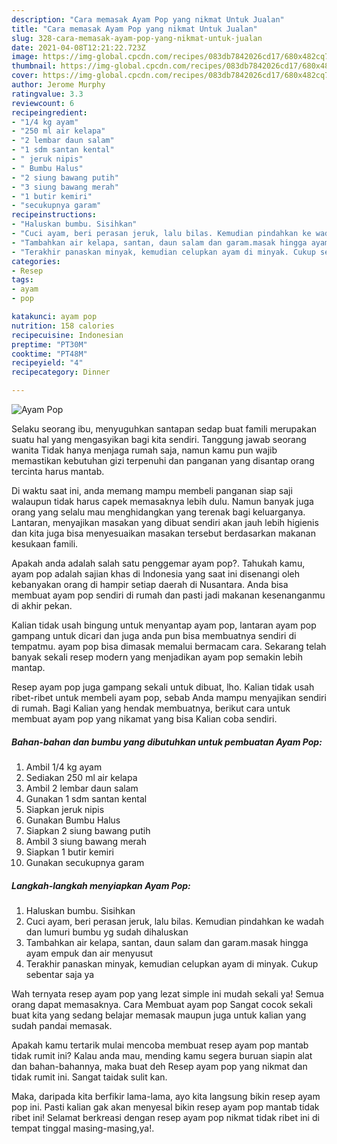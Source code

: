 ```yaml
---
description: "Cara memasak Ayam Pop yang nikmat Untuk Jualan"
title: "Cara memasak Ayam Pop yang nikmat Untuk Jualan"
slug: 328-cara-memasak-ayam-pop-yang-nikmat-untuk-jualan
date: 2021-04-08T12:21:22.723Z
image: https://img-global.cpcdn.com/recipes/083db7842026cd17/680x482cq70/ayam-pop-foto-resep-utama.jpg
thumbnail: https://img-global.cpcdn.com/recipes/083db7842026cd17/680x482cq70/ayam-pop-foto-resep-utama.jpg
cover: https://img-global.cpcdn.com/recipes/083db7842026cd17/680x482cq70/ayam-pop-foto-resep-utama.jpg
author: Jerome Murphy
ratingvalue: 3.3
reviewcount: 6
recipeingredient:
- "1/4 kg ayam"
- "250 ml air kelapa"
- "2 lembar daun salam"
- "1 sdm santan kental"
- " jeruk nipis"
- " Bumbu Halus"
- "2 siung bawang putih"
- "3 siung bawang merah"
- "1 butir kemiri"
- "secukupnya garam"
recipeinstructions:
- "Haluskan bumbu. Sisihkan"
- "Cuci ayam, beri perasan jeruk, lalu bilas. Kemudian pindahkan ke wadah dan lumuri bumbu yg sudah dihaluskan"
- "Tambahkan air kelapa, santan, daun salam dan garam.masak hingga ayam empuk dan air menyusut"
- "Terakhir panaskan minyak, kemudian celupkan ayam di minyak. Cukup sebentar saja ya"
categories:
- Resep
tags:
- ayam
- pop

katakunci: ayam pop 
nutrition: 158 calories
recipecuisine: Indonesian
preptime: "PT30M"
cooktime: "PT48M"
recipeyield: "4"
recipecategory: Dinner

---
```



![Ayam Pop](https://img-global.cpcdn.com/recipes/083db7842026cd17/680x482cq70/ayam-pop-foto-resep-utama.jpg)

Selaku seorang ibu, menyuguhkan santapan sedap buat famili merupakan suatu hal yang mengasyikan bagi kita sendiri. Tanggung jawab seorang  wanita Tidak hanya menjaga rumah saja, namun kamu pun wajib memastikan kebutuhan gizi terpenuhi dan panganan yang disantap orang tercinta harus mantab.

Di waktu  saat ini, anda memang mampu membeli panganan siap saji walaupun tidak harus capek memasaknya lebih dulu. Namun banyak juga orang yang selalu mau menghidangkan yang terenak bagi keluarganya. Lantaran, menyajikan masakan yang dibuat sendiri akan jauh lebih higienis dan kita juga bisa menyesuaikan masakan tersebut berdasarkan makanan kesukaan famili. 



Apakah anda adalah salah satu penggemar ayam pop?. Tahukah kamu, ayam pop adalah sajian khas di Indonesia yang saat ini disenangi oleh kebanyakan orang di hampir setiap daerah di Nusantara. Anda bisa membuat ayam pop sendiri di rumah dan pasti jadi makanan kesenanganmu di akhir pekan.

Kalian tidak usah bingung untuk menyantap ayam pop, lantaran ayam pop gampang untuk dicari dan juga anda pun bisa membuatnya sendiri di tempatmu. ayam pop bisa dimasak memalui bermacam cara. Sekarang telah banyak sekali resep modern yang menjadikan ayam pop semakin lebih mantap.

Resep ayam pop juga gampang sekali untuk dibuat, lho. Kalian tidak usah ribet-ribet untuk membeli ayam pop, sebab Anda mampu menyajikan sendiri di rumah. Bagi Kalian yang hendak membuatnya, berikut cara untuk membuat ayam pop yang nikamat yang bisa Kalian coba sendiri.

<!--inarticleads1-->

##### Bahan-bahan dan bumbu yang dibutuhkan untuk pembuatan Ayam Pop:

1. Ambil 1/4 kg ayam
1. Sediakan 250 ml air kelapa
1. Ambil 2 lembar daun salam
1. Gunakan 1 sdm santan kental
1. Siapkan  jeruk nipis
1. Gunakan  Bumbu Halus
1. Siapkan 2 siung bawang putih
1. Ambil 3 siung bawang merah
1. Siapkan 1 butir kemiri
1. Gunakan secukupnya garam




<!--inarticleads2-->

##### Langkah-langkah menyiapkan Ayam Pop:

1. Haluskan bumbu. Sisihkan
1. Cuci ayam, beri perasan jeruk, lalu bilas. Kemudian pindahkan ke wadah dan lumuri bumbu yg sudah dihaluskan
1. Tambahkan air kelapa, santan, daun salam dan garam.masak hingga ayam empuk dan air menyusut
1. Terakhir panaskan minyak, kemudian celupkan ayam di minyak. Cukup sebentar saja ya




Wah ternyata resep ayam pop yang lezat simple ini mudah sekali ya! Semua orang dapat memasaknya. Cara Membuat ayam pop Sangat cocok sekali buat kita yang sedang belajar memasak maupun juga untuk kalian yang sudah pandai memasak.

Apakah kamu tertarik mulai mencoba membuat resep ayam pop mantab tidak rumit ini? Kalau anda mau, mending kamu segera buruan siapin alat dan bahan-bahannya, maka buat deh Resep ayam pop yang nikmat dan tidak rumit ini. Sangat taidak sulit kan. 

Maka, daripada kita berfikir lama-lama, ayo kita langsung bikin resep ayam pop ini. Pasti kalian gak akan menyesal bikin resep ayam pop mantab tidak ribet ini! Selamat berkreasi dengan resep ayam pop nikmat tidak ribet ini di tempat tinggal masing-masing,ya!.

